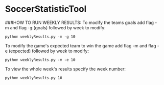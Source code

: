# SoccerStatisticTool


###HOW TO RUN WEEKLY RESULTS:
To modify the teams goals add flag -m and flag -g (goals) followed by week to modify: 
```
python weeklyResults.py -m -g 10
```

To modify the game's expected team to win the game add flag -m and flag -e (expected) followed by week to modify: 
```
python weeklyResults.py -m -e 10
```

To view the whole week's results specify the week number:
```
python weeklyResults.py 10
```